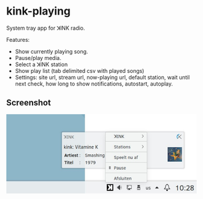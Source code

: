 # kink-playing
System tray app for ꓘINK radio.

Features:

* Show currently playing song.
* Pause/play media.
* Select a ꓘINK station
* Show play list (tab delimited csv with played songs)
* Settings: site url, stream url, now-playing url, default station, wait until next check, how long to show notifications, autostart, autoplay.

## Screenshot
![System Tray Screenshot](data/screenshot.jpg)
